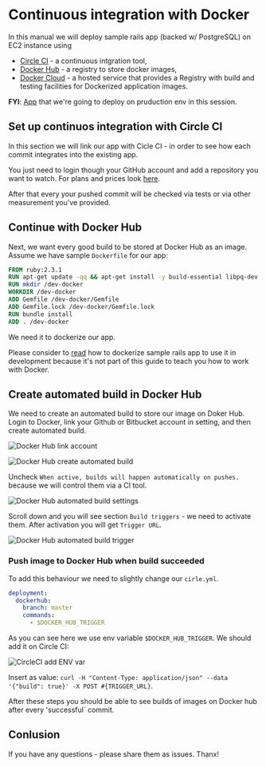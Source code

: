 # Continuous integration with Docker

In this manual we will deploy sample rails app (backed w/ PostgreSQL) on EC2 instance using
- [Circle CI](https://circleci.com/) - a continuous intgration tool,
- [Docker Hub](https://hub.docker.com/) - a registry to store docker images,
- [Docker Cloud](https://cloud.docker.com/) - a hosted service that provides a Registry with build and testing facilities for Dockerized application images.

**FYI**: [App](https://github.com/nastia-shaternik/dev-docker) that we're going to deploy on pruduction env in this session.

## Set up continuos integration with Circle CI

In this section we will link our app with Cicle CI - in order to see how
each commit integrates into the existing app.

You just need to login though your GitHub account and add a repository
you want to watch.
For plans and prices look [here](https://circleci.com/pricing/).

After that every your pushed commit will be checked via tests or via
other measurement you've provided.

## Continue with Docker Hub

Next, we want every good build to be stored at Docker Hub as an image.
Assume we have sample `Dockerfile` for our app:

```Dockerfile
FROM ruby:2.3.1
RUN apt-get update -qq && apt-get install -y build-essential libpq-dev nodejs
RUN mkdir /dev-docker
WORKDIR /dev-docker
ADD Gemfile /dev-docker/Gemfile
ADD Gemfile.lock /dev-docker/Gemfile.lock
RUN bundle install
ADD . /dev-docker
```

We need it to dockerize our app.

Please consider to [read](https://docs.docker.com/compose/rails/) how to dockerize sample rails app to use it in development because it's
not part of this guide to teach you how to work with Docker.

## Create automated build in Docker Hub

We need to create an automated build to store our image on Doker Hub.
Login to Docker, link your Github or Bitbucket account in setting, and
then create automated build.

![Docker Hub link account](https://raw.githubusercontent.com/nastia-shaternik/docker-manual/master/images/docker-hub-link-gh-account.png)

![Docker Hub create automated build](https://raw.githubusercontent.com/nastia-shaternik/docker-manual/master/images/docker-hub-create-automated-build.png)

Uncheck `When active, builds will happen automatically on pushes.`
because we will control them via a CI tool.

![Docker Hub automated build settings](https://raw.githubusercontent.com/nastia-shaternik/docker-manual/master/images/docker-hub-automated-build-settings.png)

Scroll down and you will see section `Build triggers` - we need to
activate them. After activation you will get `Trigger URL`.

![Docker Hub automated build trigger](https://raw.githubusercontent.com/nastia-shaternik/docker-manual/master/images/docker-hub-activate-trigger.png)


### Push image to Docker Hub when build succeeded

To add this behaviour we need to slightly change our `cirle.yml`.

```yaml
deployment:
  dockerhub:
    branch: master
    commands:
      - $DOCKER_HUB_TRIGGER
```

As you can see here we use env variable `$DOCKER_HUB_TRIGGER`. We should
add it on Circle CI:

![CircleCI add ENV var](https://raw.githubusercontent.com/nastia-shaternik/docker-manual/master/images/circle-ci-add-env-var.png)

Insert as value: `curl -H "Content-Type: application/json" --data
'{"build": true}' -X POST #{TRIGGER_URL}`.

After these steps you should be able to see builds of images on Docker
hub after every 'successful` commit.

## Conlusion

If you have any questions - please share them as issues.
Thanx!
